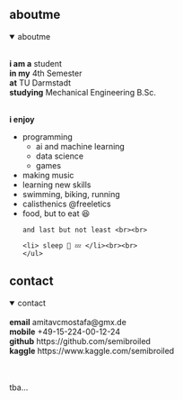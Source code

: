## aboutme

<details open>
<summary>aboutme</summary><br>

  <b>i am a</b> student <br>
  <b>in my</b> 4th Semester <br>
  <b>at</b> TU Darmstadt <br>
  <b>studying</b> Mechanical Engineering B.Sc. <br>
  <br>
  
  <b>i enjoy</b>
  <ul>
  <li> programming
    <ul>
     <li> ai and machine learning</li>
     <li> data science</li>
      <li> games</li></ul></li>
  <li> making music</li>
  <li> learning new skills</li>
  <li>swimming, biking, running</li>
  <li> calisthenics @freeletics</li>
  <li> food, but to eat 😆 </li>
  
    and last but not least <br><br>
  
    <li> sleep 🛌 💤 </li><br><br>
    </ul>

</details>


## contact

<details open>
<summary>contact</summary><br>
  <b>email</b> amitavcmostafa@gmx.de<br>
  <b>mobile</b> +49-15-224-00-12-24<br>
  <b>github</b> https://github.com/semibroiled<br>
  <b>kaggle</b> https://www.kaggle.com/semibroiled<br>

</details><br><br>

tba...

